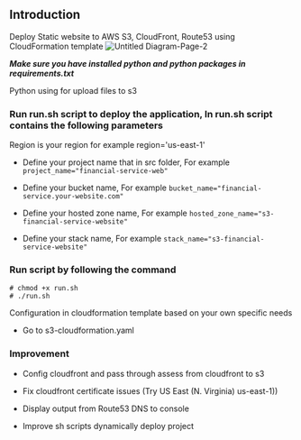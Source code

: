 
## Introduction

Deploy Static website to AWS S3, CloudFront, Route53 using CloudFormation template
![Untitled Diagram-Page-2](https://github.com/UP-DevOps-Class-Org/StaticWebsite-S3-CloudFormation/assets/34917417/bd80f719-9961-448d-915a-76110c51ad8b)




***Make sure you have installed python and python packages in requirements.txt***

Python using for upload files to s3

### Run run.sh script to deploy the application, In run.sh script contains the following parameters

 Region is your region for example region='us-east-1'
- Define your project name that in src folder, For example `project_name="financial-service-web"`

- Define your bucket name, For example `bucket_name="financial-service.your-website.com"`

- Define your hosted zone name, For example `hosted_zone_name="s3-financial-service-website"`

- Define your stack name, For example `stack_name="s3-financial-service-website"`

  

### Run script by following the command
    # chmod +x run.sh
    # ./run.sh

  

Configuration in cloudformation template based on your own specific needs

  

- Go to s3-cloudformation.yaml

  
  

### Improvement

  

- Config cloudfront and pass through assess from cloudfront to s3

- Fix cloudfront certificate issues (Try US East (N. Virginia) us-east-1))

- Display output from Route53 DNS to console

- Improve sh scripts dynamically deploy project

